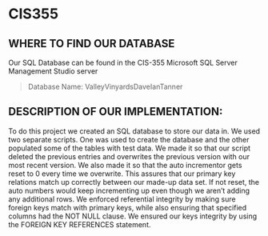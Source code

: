 # CIS355
## WHERE TO FIND OUR DATABASE
Our SQL Database can be found in the CIS-355 Microsoft SQL Server Management Studio server
>Database Name: ValleyVinyardsDaveIanTanner
## DESCRIPTION OF OUR IMPLEMENTATION:
To do this project we created an SQL database to store our data in. We used two separate scripts. One was used to create the database and the other populated some of the tables with test data. We made it so that our script deleted the previous entries and overwrites the previous version with our most recent version. We also made it so that the auto incrementor gets reset to 0 every time we overwrite. This assures that our primary key relations match up correctly between our made-up data set. If not reset, the auto numbers would keep incrementing up even though we aren’t adding any additional rows. We enforced referential integrity by making sure foreign keys match with primary keys, while also ensuring that specified columns had the NOT NULL clause. We ensured our keys integrity by using the FOREIGN KEY REFERENCES statement.
